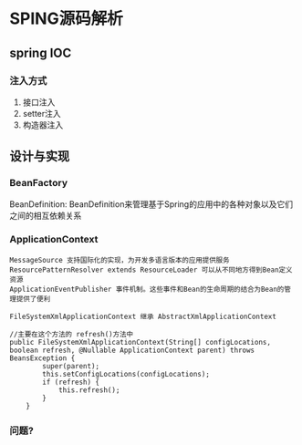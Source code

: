 # SPING源码解析

## spring IOC

### 注入方式

1. 接口注入
2. setter注入
3. 构造器注入



## 设计与实现

### BeanFactory

BeanDefinition: BeanDefinition来管理基于Spring的应用中的各种对象以及它们之间的相互依赖关系

### ApplicationContext

```text
MessageSource 支持国际化的实现，为开发多语言版本的应用提供服务
ResourcePatternResolver extends ResourceLoader 可以从不同地方得到Bean定义资源
ApplicationEventPublisher 事件机制。这些事件和Bean的生命周期的结合为Bean的管理提供了便利
```

```
FileSystemXmlApplicationContext 继承 AbstractXmlApplicationContext

//主要在这个方法的 refresh()方法中
public FileSystemXmlApplicationContext(String[] configLocations, boolean refresh, @Nullable ApplicationContext parent) throws BeansException {
        super(parent);
        this.setConfigLocations(configLocations);
        if (refresh) {
            this.refresh();
        }
    }

```

### 问题?





